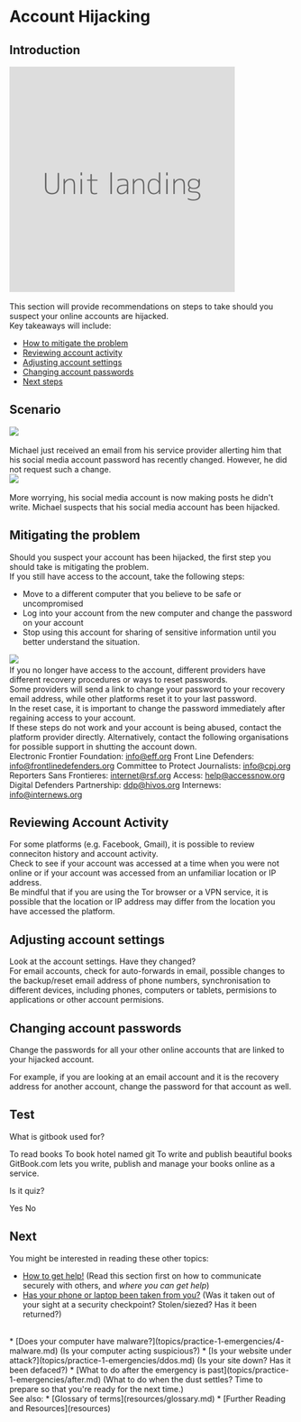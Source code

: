 # Account Hijacking
## Introduction
![](unit.png "Landing image for the unit")

This section will provide recommendations on steps to take should you suspect your online accounts are hijacked.
<br>
Key takeaways will include:
- [How to mitigate the problem](en/topics/practice-1-emergencies/2-account-hijacked/3-1-learn.md)
- [Reviewing account activity](en/topics/practice-1-emergencies/2-account-hijacked/3-4-learn.md)
- [Adjusting account settings](en/topics/practice-1-emergencies/2-account-hijacked/3-5-learn.md)
- [Changing account passwords](en/topics/practice-1-emergencies/2-account-hijacked/3-6-learn.md)
- [Next steps](en/topics/practice-1-emergencies/2-account-hijacked/5-next.md)


## Scenario
![](http://dummyimage.com/400x400/ddd/666.png&text=Scenario1)

Michael just received an email from his service provider allerting him that his social media account password has recently changed. However, he did not request such a change.
<br>
![](http://dummyimage.com/400x400/ddd/666.png&text=Scenario2)

More worrying, his social media account is now making posts he didn't write. Michael suspects that his social media account has been hijacked.


## Mitigating the problem
Should you suspect your account has been hijacked, the first step you should take is mitigating the problem.
<br>
If you still have access to the account, take the following steps:
- Move to a different computer that you believe to be safe or uncompromised
- Log into your account from the new computer and change the password on your account
- Stop using this account for sharing of sensitive information until you better understand the situation.

![](http://dummyimage.com/400x400/ddd/666.png&text=Lesson+section+recap)
<br>
If you no longer have access to the account, different providers have different recovery procedures or ways to reset passwords.
<br>
Some providers will send a link to change your password to your recovery email address, while other platforms reset it to your last password.
<br>
In the reset case, it is important to change the password immediately after regaining access to your account.
<br>
If these steps do not work and your account is being abused, contact the platform provider directly. Alternatively, contact the following organisations for possible support in shutting the account down.
<br>
Electronic Frontier Foundation: info@eff.org
Front Line Defenders: info@frontlinedefenders.org
Committee to Protect Journalists: info@cpj.org
Reporters Sans Frontieres: internet@rsf.org
Access: help@accessnow.org
Digital Defenders Partnership: ddp@hivos.org
Internews: info@internews.org


## Reviewing Account Activity
For some platforms (e.g. Facebook, Gmail), it is possible to review conneciton history and account activity.
<br>
Check to see if your account was accessed at a time when you were not online or if your account was accessed from an unfamiliar location or IP address. 
<br>
Be mindful that if you are using the Tor browser or a VPN service, it is possible that the location or IP address may differ from the location you have accessed the platform.


## Adjusting account settings
Look at the account settings. Have they changed?
<br>
For email accounts, check for auto-forwards in email, possible changes to the backup/reset email address of phone numbers, synchronisation to different devices, including phones, computers or tablets, permisions to applications or other account permisions.


## Changing account passwords
Change the passwords for all your other online accounts that are linked to your hijacked account.

For example, if you are looking at an email account and it is the recovery address for another account, change the password for that account as well.


## Test
<quiz name="Gitbook Quiz">
    <question multiple>
        <p>What is gitbook used for?</p>
        <answer correct>To read books</answer>
        <answer>To book hotel named git</answer>
        <answer correct>To write and publish beautiful books</answer>
        <explanation>GitBook.com lets you write, publish and manage your books online as a service.</explanation>
    </question>
    <question>
        <p>Is it quiz?</p>
        <answer correct>Yes</answer>
        <answer>No</answer>
    </question>
</quiz>

## Next
 You might be interested in reading these other topics:
 * [How to get help!](topics/practice-1-emergencies/1-seeking-help) (Read this section first on how to communicate securely with others, and *where you can get help*)
 * [Has your phone or laptop been taken from you?](topics/practice-1-emergencies/3-devices-seized.md) (Was it taken out of your sight at a security checkpoint? Stolen/siezed? Has it been returned?)
 <br>
 * [Does your computer have malware?](topics/practice-1-emergencies/4-malware.md) (Is your computer acting suspicious?)
 * [Is your website under attack?](topics/practice-1-emergencies/ddos.md) (Is your site down? Has it been defaced?)
 * [What to do after the emergency is past](topics/practice-1-emergencies/after.md) (What to do when the dust settles? Time to prepare so that you're ready for the next time.)
<br>
See also:
 * [Glossary of terms](resources/glossary.md)
 * [Further Reading and Resources](resources)

